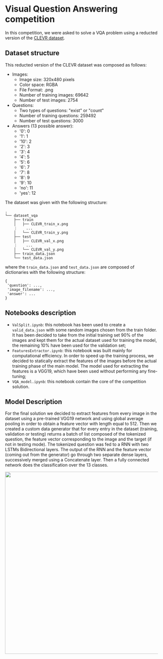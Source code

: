 # Visual Question Answering competition 
In this competition, we were asked to solve a VQA problem using a reducted version of the [CLEVR dataset](https://cs.stanford.edu/people/jcjohns/clevr/). 

## Dataset structure
This reducted version of the CLEVR dataset was composed as follows:
* Images:
  * Image size: 320x480 pixels
  * Color space: RGBA
  * File Format: .png
  * Number of training images: 69642
  * Number of test images: 2754
* Questions:
  * Two types of questions: "exist" or "count"
  * Number of training questions: 259492
  * Number of test questions: 3000
* Answers (13 possible answer):
  * '0': 0
  * '1': 1
  * '10': 2
  * '2': 3
  * '3': 4
  * '4': 5
  * '5': 6
  * '6': 7
  * '7': 8
  * '8': 9
  * '9': 10
  * 'no': 11
  * 'yes': 12

The dataset was given with the following structure:

```
.
└── dataset_vqa
    ├── train
    │   ├── CLEVR_train_x.png
    ⋮    ...
    │   └── CLEVR_train_y.png
    ├── test
    │   ├── CLEVR_val_x.png
    ⋮    ...
    │   └── CLEVR_val_y.png
    ├── train_data.json
    └── test_data.json
```
where the `train_data.json` and `test_data.json` are composed of dictionaries with the following structure:

```
{
 'question': ...,
 'image_filename': ..., 
 'answer': ...
}
```

## Notebooks description
* `ValSplit.ipynb`: this notebook has been used to create a `valid_data.json` with some random images chosen from the train folder. It has been decided to take from the initial training set 90% of the images and kept them for the actual dataset used for training the model, the remaining 10% have been used for the validation set;
* `FeaturesExtractor.ipynb`: this notebook was built mainly for computational efficiency. In order to speed up the training process, we decided to statically extract the features of the images before the actual training phase of the main model. The model used for extracting the features is a VGG19, which have been used without performing any fine-tuning;
* `VQA_model.ipynb`: this notebook contain the core of the competition solution.

## Model Description
For the final solution we decided to extract features from every image in the dataset using a pre-trained VGG19 network and using global average pooling in order to obtain a feature vector with length equal to 512. Then we created a custom data generator that for every entry in the dataset (training, validation or testing) returns a batch of list composed of the tokenized question, the feature vector corresponding to the image and the target (if not in testing mode). The tokenized question was fed to a RNN with two LSTMs Bidirectional layers. The output of the RNN and the feature vector (coming out from the generator) go through two separate dense layers, successively merged using a Concatenate layer. Then a fully connected network does the classification over the 13 classes.

<img src="https://user-images.githubusercontent.com/19633559/109685522-a1c56d00-7b81-11eb-89d1-c184b846cc96.jpg" width=600>


